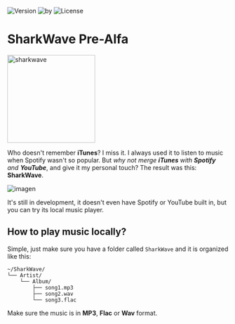 ![Version](https://img.shields.io/badge/version-PreAlfa-red)
![by](https://img.shields.io/badge/by-S3RGI09-blue)
![License](https://img.shields.io/badge/license-Apache2.0-purple)

# SharkWave Pre-Alfa
<img src="https://github.com/user-attachments/assets/9c0f03e0-18db-4d44-a89f-7494d66aeb55" alt="sharkwave" width="200">  

Who doesn't remember **iTunes**? I miss it. I always used it to listen to music when Spotify wasn't so popular. But *why not merge **iTunes** with **Spotify** and **YouTube***, and give it my personal touch? The result was this: **SharkWave**.

![imagen](https://github.com/user-attachments/assets/684aeeb1-d8e6-426f-8cd0-1d1bb4c31175)

It's still in development, it doesn't even have Spotify or YouTube built in, but you can try its local music player.
## How to play music locally?
Simple, just make sure you have a folder called `SharkWave` and it is organized like this:
```
~/SharkWave/
└── Artist/
    └── Album/
        ├── song1.mp3
        ├── song2.wav
        └── song3.flac
```
Make sure the music is in **MP3**, **Flac** or **Wav** format.
